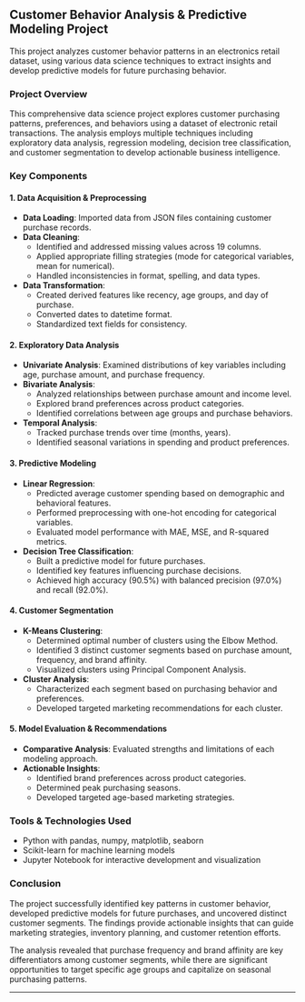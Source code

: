 ## Customer Behavior Analysis & Predictive Modeling Project

This project analyzes customer behavior patterns in an electronics retail dataset, using various data science techniques to extract insights and develop predictive models for future purchasing behavior.

### Project Overview

This comprehensive data science project explores customer purchasing patterns, preferences, and behaviors using a dataset of electronic retail transactions. The analysis employs multiple techniques including exploratory data analysis, regression modeling, decision tree classification, and customer segmentation to develop actionable business intelligence.

### Key Components

#### 1. Data Acquisition & Preprocessing

- **Data Loading**: Imported data from JSON files containing customer purchase records.
- **Data Cleaning**:
  - Identified and addressed missing values across 19 columns.
  - Applied appropriate filling strategies (mode for categorical variables, mean for numerical).
  - Handled inconsistencies in format, spelling, and data types.
- **Data Transformation**:
  - Created derived features like recency, age groups, and day of purchase.
  - Converted dates to datetime format.
  - Standardized text fields for consistency.

#### 2. Exploratory Data Analysis

- **Univariate Analysis**: Examined distributions of key variables including age, purchase amount, and purchase frequency.
- **Bivariate Analysis**:
  - Analyzed relationships between purchase amount and income level.
  - Explored brand preferences across product categories.
  - Identified correlations between age groups and purchase behaviors.
- **Temporal Analysis**:
  - Tracked purchase trends over time (months, years).
  - Identified seasonal variations in spending and product preferences.

#### 3. Predictive Modeling

- **Linear Regression**:
  - Predicted average customer spending based on demographic and behavioral features.
  - Performed preprocessing with one-hot encoding for categorical variables.
  - Evaluated model performance with MAE, MSE, and R-squared metrics.
- **Decision Tree Classification**:
  - Built a predictive model for future purchases.
  - Identified key features influencing purchase decisions.
  - Achieved high accuracy (90.5%) with balanced precision (97.0%) and recall (92.0%).

#### 4. Customer Segmentation

- **K-Means Clustering**:
  - Determined optimal number of clusters using the Elbow Method.
  - Identified 3 distinct customer segments based on purchase amount, frequency, and brand affinity.
  - Visualized clusters using Principal Component Analysis.
- **Cluster Analysis**:
  - Characterized each segment based on purchasing behavior and preferences.
  - Developed targeted marketing recommendations for each cluster.

#### 5. Model Evaluation & Recommendations

- **Comparative Analysis**: Evaluated strengths and limitations of each modeling approach.
- **Actionable Insights**:
  - Identified brand preferences across product categories.
  - Determined peak purchasing seasons.
  - Developed targeted age-based marketing strategies.

### Tools & Technologies Used

- Python with pandas, numpy, matplotlib, seaborn
- Scikit-learn for machine learning models
- Jupyter Notebook for interactive development and visualization

### Conclusion

The project successfully identified key patterns in customer behavior, developed predictive models for future purchases, and uncovered distinct customer segments. The findings provide actionable insights that can guide marketing strategies, inventory planning, and customer retention efforts.

The analysis revealed that purchase frequency and brand affinity are key differentiators among customer segments, while there are significant opportunities to target specific age groups and capitalize on seasonal purchasing patterns.

---
